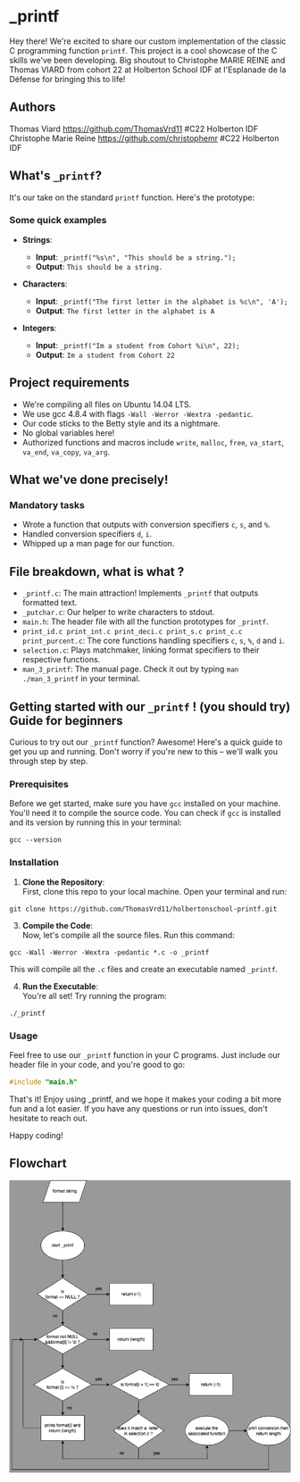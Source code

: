 # _printf

Hey there! We're excited to share our custom implementation of the classic C programming function `printf`. This project is a cool showcase of the C skills we've been developing. Big shoutout to Christophe MARIE REINE and Thomas VIARD from cohort 22 at Holberton School IDF at l'Esplanade de la Défense for bringing this to life!

## Authors 
Thomas Viard https://github.com/ThomasVrd11 #C22 Holberton IDF  
Christophe Marie Reine https://github.com/christophemr #C22 Holberton IDF

## What's `_printf`?
It's our take on the standard `printf` function. Here's the prototype:

### Some quick examples

- **Strings**:
  - **Input**: `_printf("%s\n", "This should be a string.");`
  - **Output**: `This should be a string.`

- **Characters**:
  - **Input**: `_printf("The first letter in the alphabet is %c\n", 'A');`
  - **Output**: `The first letter in the alphabet is A`

- **Integers**:
  - **Input**: `_printf("Im a student from Cohort %i\n", 22);`
  - **Output**: `Im a student from Cohort 22`

## Project requirements
- We're compiling all files on Ubuntu 14.04 LTS.
- We use gcc 4.8.4 with flags `-Wall -Werror -Wextra -pedantic`.
- Our code sticks to the Betty style and its a nightmare.
- No global variables here!
- Authorized functions and macros include `write`, `malloc`, `free`, `va_start`, `va_end`, `va_copy`, `va_arg`.

## What we've done precisely!
### Mandatory tasks
- Wrote a function that outputs with conversion specifiers `c`, `s`, and `%`.
- Handled conversion specifiers `d`, `i`.
- Whipped up a man page for our function.



## File breakdown, what is what ?
- `_printf.c`: The main attraction! Implements `_printf` that outputs formatted text.
- `_putchar.c`: Our helper to write characters to stdout.
- `main.h`: The header file with all the function prototypes for `_printf`.
- `print_id.c print_int.c print_deci.c print_s.c print_c.c print_purcent.c`: The core functions handling specifiers `c`, `s`, `%`, `d` and `i`.
- `selection.c`: Plays matchmaker, linking format specifiers to their respective functions.
- `man_3_printf`: The manual page. Check it out by typing `man ./man_3_printf` in your terminal.

## Getting started with our `_printf` ! (you should try) Guide for beginners

Curious to try out our `_printf` function? Awesome! Here's a quick guide to get you up and running. Don't worry if you're new to this – we'll walk you through step by step.

### Prerequisites

Before we get started, make sure you have `gcc` installed on your machine. You'll need it to compile the source code. You can check if `gcc` is installed and its version by running this in your terminal:
````
gcc --version
````

### Installation

1. **Clone the Repository**:  
   First, clone this repo to your local machine. Open your terminal and run:
````
git clone https://github.com/ThomasVrd11/holbertonschool-printf.git
````

3. **Compile the Code**:  
Now, let's compile all the source files. Run this command:
`````
gcc -Wall -Werror -Wextra -pedantic *.c -o _printf
`````
This will compile all the `.c` files and create an executable named `_printf`.

4. **Run the Executable**:  
You're all set! Try running the program:
`````
./_printf
`````

### Usage

Feel free to use our `_printf` function in your C programs. Just include our header file in your code, and you're good to go:
`````c
#include "main.h"
`````
That's it! Enjoy using _printf, and we hope it makes your coding a bit more fun and a lot easier. If you have any questions or run into issues, don't hesitate to reach out.

Happy coding!
## Flowchart

![My Diagram](https://github.com/ThomasVrd11/holbertonschool-printf/blob/main/Printf%20-%20Flowchart.png?raw=true)
